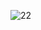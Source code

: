![22](https://github.com/JSHDF832/asdfiuyiu32/assets/135463123/f90c3aa4-dcc7-4b4f-b57e-4e012b30962a)

